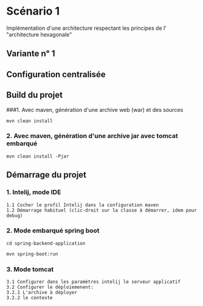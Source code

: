 # Scénario 1
Implémentation d'une architecture respectant les principes de l' "architecture hexagonale"

## Variante n° 1

## Configuration centralisée

## Build du projet
###1. Avec maven, génération d'une archive web (war) et des sources
```
mvn clean install
```

### 2. Avec maven, génération d'une archive jar avec tomcat embarqué
```
mvn clean install -Pjar
```

## Démarrage du projet
### 1. Intelij, mode IDE
```
1.1 Cocher le profil Intelij dans la configuration maven
1.2 Démarrage habituel (clic-droit sur la classe à démarrer, idem pour debug)
```

### 2. Mode embarqué spring boot
```
cd spring-backend-application

mvn spring-boot:run
```

### 3. Mode tomcat
```
3.1 Configurer dans les paramètres intelij le serveur applicatif
3.2 Configurer le déploiemenent:
3.2.1 L'archive à déployer
3.2.2 le contexte
```
